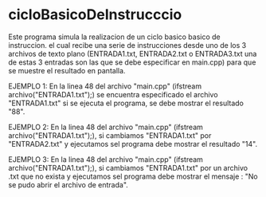 # cicloBasicoDeInstrucccio
Este programa simula la realizacion de un ciclo basico basico de instruccion. el cual recibe una serie de instrucciones desde uno de los 3 archivos de texto plano  (ENTRADA1.txt, ENTRADA2.txt o ENTRADA3.txt una de estas 3 entradas son las que se debe especificar en main.cpp) 
para que se muestre el resultado en pantalla.

EJEMPLO 1:
En la linea 48 del archivo "main.cpp" (ifstream archivo("ENTRADA1.txt");) se encuentra especificado el archivo "ENTRADA1.txt" si se ejecuta el programa, se debe mostrar el resultado "88".

EJEMPLO 2:
En la linea 48 del archivo "main.cpp" (ifstream archivo("ENTRADA1.txt");), si cambiamos "ENTRADA1.txt" por  "ENTRADA2.txt" y ejecutamos sel programa debe mostrar el resultado "14".

EJEMPLO  3:
En la linea 48 del archivo "main.cpp" (ifstream archivo("ENTRADA1.txt");), si cambiamos "ENTRADA1.txt" por  un archivo .txt que no exista y ejecutamos sel programa debe mostrar el mensaje : "No se pudo abrir el archivo de entrada".














